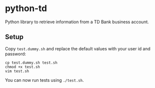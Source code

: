 python-td
=========

Python library to retrieve information from a TD Bank business account.

Setup
-----

Copy `test.dummy.sh` and replace the default values with your user id and password:

	cp test.dummy.sh test.sh
	chmod +x test.sh
	vim test.sh

You can now run tests using `./test.sh`.
